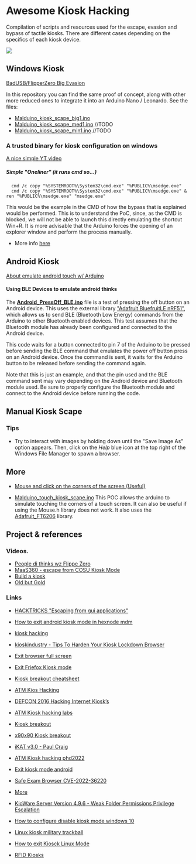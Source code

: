 # Awesome Kiosk Hacking
Compilation of scripts and resources used for the escape, evasion and bypass of tactile kiosks. There are different cases depending on the specifics of each kiosk device.

![](https://external-preview.redd.it/atm-kiosk-hacking-2022-payment-village-v0-yKep09vUlzYnBDacaGGBXYXT-nUA_sCgBQfmlsvRZDw.jpg?width=640&crop=smart&auto=webp&s=4f50d108e6a3ae9d084ba69a05f165bbb64e2849)

## Windows Kiosk

[BadUSB/FlipperZero Big Evasion](https://github.com/nocomp/Kiosk-evasion-BADUsb-Bruteforce)

In this repository you can find the same proof of concept, along with other more reduced ones to integrate it into an Arduino Nano / Leonardo. 
See the files:

- [Malduino_kiosk_scape_big1.ino](https://github.com/jomoza/Awesome-Kiosk-Hacking/blob/main/Malduino_kiosk_scape_big1.ino)
- [Malduino_kiosk_scape_med1.ino]() //TODO
- [Malduino_kiosk_scape_min1.ino]() //TODO

### A trusted binary for kiosk configuration on windows

[A nice simple YT video](https://www.youtube.com/watch?v=aBMvFmoMFMI)

##### Simple "Oneliner" (it runs cmd so...)
```
  cmd /c copy "%SYSTEMROOT%\System32\cmd.exe" "%PUBLIC%\msedge.exe"
  cmd /c copy "%SYSTEMROOT%\System32\cmd.exe" "%PUBLIC%\msedge.exe" & ren "%PUBLIC%\msedge.exe" "msedge.exe"
```

This would be the example in the CMD of how the bypass that is explained would be performed. This is to understand the PoC, since, as the CMD is blocked, we will not be able to launch this directly emulating the shortcut Win+R. It is more advisable that the Arduino forces the opening of an explorer window and perform the process manually.

- More info [here](https://blog.nviso.eu/2022/05/24/breaking-out-of-windows-kiosks-using-only-microsoft-edge/)

## Android Kiosk

[About emulate android touch w/ Arduino](https://forum.arduino.cc/t/how-to-use-arduino-input-to-emulate-touch-on-android/140732)

#### Using BLE Devices to emulate android thinks

The [**Android_PressOff_BLE.ino**](https://github.com/jomoza/Awesome-Kiosk-Hacking/blob/main/Android_PressOff_BLE.ino) file is a test of pressing the off button on an Android device. This uses the external library ["Adafruit BluefruitLE nRF51"](https://learn.adafruit.com/adafruit-feather-32u4-bluefruit-le/installing-ble-library), which allows us to send BLE (Bluetooth Low Energy) commands from the Arduino to other Bluetooth enabled devices. This test assumes that the Bluetooth module has already been configured and connected to the Android device.

This code waits for a button connected to pin 7 of the Arduino to be pressed before sending the BLE command that emulates the power off button press on an Android device. Once the command is sent, it waits for the Arduino button to be released before sending the command again.

Note that this is just an example, and that the pin used and the BLE command sent may vary depending on the Android device and Bluetooth module used. Be sure to properly configure the Bluetooth module and connect to the Android device before running the code.

## Manual Kiosk Scape
### Tips
- Try to interact with images by holding down until the "Save Image As" option appears. Then, click on the *Help* blue icon at the top right of the Windows File Manager to spawn a browser.

## More

- [Mouse and click on the corners of the screen (Useful)](https://github.com/jomoza/Awesome-Kiosk-Hacking/blob/main/Malduino_kiosk_Corner_Clicks.ino)

- [Malduino_touch_kiosk_scape.ino](https://github.com/jomoza/Awesome-Kiosk-Hacking/blob/main/Malduino_touch_kiosk_scape.ino) This POC allows the arduino to simulate touching the corners of a touch screen. It can also be useful if using the Mouse.h library does not work. It also uses the [Adafruit_FT6206](https://github.com/adafruit/Adafruit_FT6206_Library) library.

## Project & references

### Videos.

- [People di thinks wz Flippe Zero](https://www.youtube.com/shorts/fEbEJ2AoIP0)
- [MaaS360 - escape from COSU Kiosk Mode](https://www.youtube.com/watch?v=3cDX-5KTB18)
- [Build a kiosk](https://www.youtube.com/watch?v=hf96SQqOoRs)
- [Old but Gold](https://external-preview.redd.it/6Y_KRDqa1628iIBcnOl3kEg3cekA58CNQLru9HxYwNE.gif?format=mp4&s=5262cebdf02bba73ee1b51108e29ef1dbb9b37ee)


### Links

- [HACKTRICKS "Escaping from gui applications"](https://book.hacktricks.xyz/hardware-physical-access/escaping-from-gui-applications)
- [How to exit android kiosk mode in hexnode mdm](https://www.hexnode.com/mobile-device-management/help/how-to-exit-android-kiosk-mode-in-hexnode-mdm/)
- [kiosk hacking](https://www.kiosksimple.com/blogs/news/kiosk-hacking)
- [kioskindustry - Tips To Harden Your Kiosk Lockdown Browser](https://kioskindustry.org/kiosk-hacking-tips-to-harden-your-kiosk/)
- [Exit browser full screen](https://unix.stackexchange.com/questions/702690/exit-browser-in-full-screen)
- [Exit Friefox Kiosk mode](https://superuser.com/questions/424411/how-to-exit-firefox-kiosk-mode)
- [Kiosk breakout cheatsheet](https://pentestdiary.blogspot.com/2017/12/kiosk-breakout-cheatsheet.html)
- [ATM Kios Hacking](https://boschko.ca/atm-kiosk-hacking-phd2022/)
- [DEFCON 2016 Hacking Internet Kiosk’s](https://media.defcon.org/DEF%20CON%2016/DEF%20CON%2016%20presentations/DEF%20CON%2016%20-%20craig.pdf)
- [ATM Kiosk hacking labs](https://boschko.ca/atm-kiosk-hacking-labs/)
- [Kiosk breakout](https://ppn.snovvcrash.rocks/pentest/infrastructure/kiosk-breakout)
- [x90x90 Kiosk breakout](https://www.x90x90.net/tools/2022/11/02/Kiosk-Breakout.html)
- [iKAT v3.0 - Paul Craig](http://www.ikat.kronicd.net/Windows/)
- [ATM Kiosk hacking phd2022](https://boschko.ca/atm-kiosk-hacking-phd2022/)


- [Exit kiosk mode android](https://help.airdroid.com/hc/en-us/articles/4402066691611--Guide-How-to-exit-the-Kiosk-Mode-)
- [Safe Exam Browser CVE-2022-36220](https://nvd.nist.gov/vuln/detail/CVE-2022-36220)
- [More](https://github.com/SafeExamBrowser/seb-win-refactoring/issues/434)
- [KioWare Server Version 4.9.6 - Weak Folder Permissions Privilege Escalation](https://www.exploit-db.com/exploits/46093)
- [How to configure disable kiosk mode windows 10](https://www.makeuseof.com/how-to-configure-disable-kiosk-mode-windows-10/#:~:text=To%20disable%20kiosk%20mode%2C%20go,on%20the%20Remove%20kiosk%20button.)
- [Linux kiosk military trackball](http://www.maciejkola.pl/linux-kiosk-military-trackball-and-hp-terminal-hacking/)
- [How to exit Kiosck Linux Mode](https://askubuntu.com/questions/884275/how-to-exit-from-kiosk-mode)

- [RFID Kiosks](https://www.atlasrfidstore.com/rfid-kiosks)
